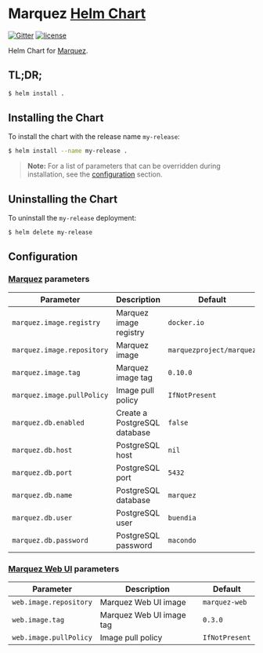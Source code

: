 # Marquez [Helm Chart](https://helm.sh)

[![Gitter](https://badges.gitter.im/Join%20Chat.svg)](https://gitter.im/marquez-project/community)
[![license](https://img.shields.io/badge/license-Apache_2.0-blue.svg)](https://raw.githubusercontent.com/MarquezProject/marquez-chart/master/LICENSE)

Helm Chart for [Marquez](https://github.com/MarquezProject/marquez).

## TL;DR;

```bash
$ helm install .
```

## Installing the Chart

To install the chart with the release name `my-release`:

```bash
$ helm install --name my-release .
```

> **Note:** For a list of parameters that can be overridden during installation, see the [configuration](#configuration) section.

## Uninstalling the Chart

To uninstall the `my-release` deployment:

```bash
$ helm delete my-release
```

## Configuration

### [Marquez](https://github.com/MarquezProject/marquez) **parameters**

| Parameter                  | Description                      | Default                  |
|----------------------------|----------------------------------|--------------------------|
| `marquez.image.registry`   | Marquez image registry           | `docker.io`              |
| `marquez.image.repository` | Marquez image                    | `marquezproject/marquez` |
| `marquez.image.tag`        | Marquez image tag                | `0.10.0`                 |
| `marquez.image.pullPolicy` | Image pull policy                | `IfNotPresent`           |
| `marquez.db.enabled`       | Create a PostgreSQL database     | `false`                  |
| `marquez.db.host`          | PostgreSQL host                  | `nil`                    |
| `marquez.db.port`          | PostgreSQL port                  | `5432`                   |
| `marquez.db.name`          | PostgreSQL database              | `marquez`                |
| `marquez.db.user`          | PostgreSQL user                  | `buendia`                |
| `marquez.db.password`      | PostgreSQL password              | `macondo `               |

### [Marquez Web UI](https://github.com/MarquezProject/marquez-web) **parameters**

| Parameter              | Description              | Default        |
|------------------------|--------------------------|----------------|
| `web.image.repository` | Marquez Web UI image     | `marquez-web`  |
| `web.image.tag`        | Marquez Web UI image tag | `0.3.0`        |
| `web.image.pullPolicy` | Image pull policy        | `IfNotPresent` |